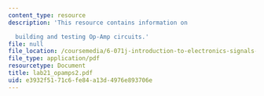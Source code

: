 ```yaml
---
content_type: resource
description: 'This resource contains information on

  building and testing Op-Amp circuits.'
file: null
file_location: /coursemedia/6-071j-introduction-to-electronics-signals-and-measurement-spring-2006/e3932f5171c6fe84a13d4976e893706e_lab21_opamps2.pdf
file_type: application/pdf
resourcetype: Document
title: lab21_opamps2.pdf
uid: e3932f51-71c6-fe84-a13d-4976e893706e
---
```


